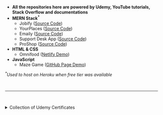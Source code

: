 - **All the repositories here are powered by Udemy, YouTube tutorials, Stack Overflow and documentations**
- **MERN Stack<sup>\*</sup>**
  - Jobify ([Source Code](https://github.com/DarrelASandbox/mern-jobify))
  - YourPlaces ([Source Code](https://github.com/DarrelASandbox/mern-your-places))
  - Emaily ([Source Code](https://github.com/DarrelASandbox/mern-emaily))
  - Support Desk App ([Source Code](https://github.com/DarrelASandbox/mern-support-desk-app))
  - ProShop ([Source Code](https://github.com/DarrelASandbox/mern-proshop))
- **HTML & CSS**
  - Omnifood ([Netlify Demo](https://omnifood-19-apr-2022.netlify.app/))
- **JavaScript**
  - Maze Game ([GitHub Page Demo](https://darrelasandbox.github.io/javascript-maze-game-with-matterjs/))

<i><sup>\*</sup>Used to host on Heroku when free tier was available</i>

&nbsp;

---

&nbsp;

<details>
  <summary>Collection of Udemy Certificates</summary>

&nbsp;

|   Date    |                            Course                            |                Instructor(s)                 |
| :-------: | :----------------------------------------------------------: | :------------------------------------------: |
| 29 Sep 22 |    Web Authentication With Golang - Google's Go Language     |      Todd McLeod </br> Daniel Hoffmann       |
| 29 Sep 22 | Web Development w/ Google’s Go (golang) Programming Language |                 Todd McLeod                  |
| 28 Sep 22 |              Working with React and Go (Golang)              |                Trevor Sawler                 |
| 09 Sep 22 |                          Clean Code                          |           Maximilian Schwarzmüller           |
| 09 Sep 22 |          Application Security - The Complete Guide           |                 Derek Fisher                 |
| 04 Sep 22 | Design Microservices Architecture with Patterns & Principles |                Mehmet Ozkaya                 |
| 01 Sep 22 |   Docker & Kubernetes: The Practical Guide [2022 Edition]    |           Maximilian Schwarzmüller           |
| 18 Jun 22 |  2022 Complete Python Bootcamp From Zero to Hero in Python   |                Jose Portilla                 |
| 08 Jun 22 |         Go: The Complete Developer's Guide (Golang)          |                Stephen Grider                |
| 07 May 22 | The Coding Interview Bootcamp: Algorithms + Data Structures  |                Stephen Grider                |
| 19 Apr 22 |    Build Responsive Real-World Websites with HTML and CSS    |              Jonas Schmedtmann               |
| 15 Apr 22 |                 MERN eCommerce From Scratch                  |                Brad Traversy                 |
| 10 Apr 22 |    Agile Fundamentals: Including Scrum and Kanban - 2021     |       Jeremy Aschenbrenner </br> Vivek       |
| 09 Apr 22 | React, NodeJS, Express & MongoDB - The MERN Fullstack Guide  | Maximilian Schwarzmüller </br> Manuel Lorenz |
| 04 Apr 22 |          Node with React: Fullstack Web Development          |                Stephen Grider                |
| 30 Mar 22 | The Complete Git Guide: Understand and master Git and GitHub |               Bogdan Stashchuk               |
| 28 Mar 22 |         The Modern Javascript Bootcamp Course (2022)         |       Colt Steele </br> Stephen Grider       |
| 22 Mar 22 |                   React Front To Back 2022                   |                Brad Traversy                 |
| 13 Mar 22 | MERN Stack Course 2022 - MongoDB, Express, React and NodeJS  |                 John Smilga                  |
| 05 Mar 22 |     The Complete Node.js Developer Course (3rd Edition)      |                 Andrew Mead                  |

</details>
